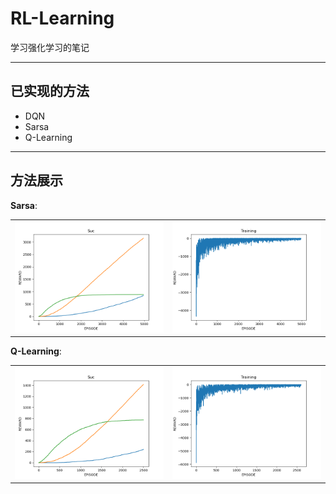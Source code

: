 # RL-Learning

学习强化学习的笔记

----------
## 已实现的方法
+ DQN
+ Sarsa
+ Q-Learning
-----------------
## 方法展示
**Sarsa**:
<table><tr>
<td><img src="images/Sarsa01.png" style="zoom:50%"></td>
<td><img src="images/Sarsa02.png" style="zoom:50%"></td>
</tr></table>

**Q-Learning**:

<table><tr>
<td><img src="images/Q-Learning01.png" style="zoom:50%"></td>
<td><img src="images/Q-Learning02.png" style="zoom:50%"></td>
</tr></table>

